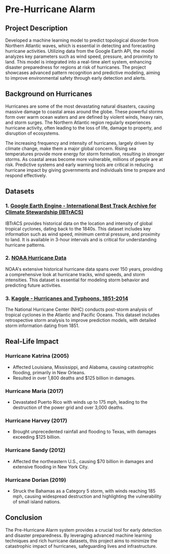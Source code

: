 # Pre-Hurricane Alarm

## Project Description
Developed a machine learning model to predict topological disorder from Northern Atlantic waves, which is essential in detecting and forecasting hurricane activities. Utilizing data from the Google Earth API, the model analyzes key parameters such as wind speed, pressure, and proximity to land. This model is integrated into a real-time alert system, enhancing disaster preparedness for regions at risk of hurricanes. The project showcases advanced pattern recognition and predictive modeling, aiming to improve environmental safety through early detection and alerts.

## Background on Hurricanes
Hurricanes are some of the most devastating natural disasters, causing massive damage to coastal areas around the globe. These powerful storms form over warm ocean waters and are defined by violent winds, heavy rain, and storm surges. The Northern Atlantic region regularly experiences hurricane activity, often leading to the loss of life, damage to property, and disruption of ecosystems.

The increasing frequency and intensity of hurricanes, largely driven by climate change, make them a major global concern. Rising sea temperatures provide more energy for storm formation, resulting in stronger storms. As coastal areas become more vulnerable, millions of people are at risk. Predictive systems and early warning tools are critical in reducing hurricane impact by giving governments and individuals time to prepare and respond effectively.

## Datasets

### 1. [Google Earth Engine - International Best Track Archive for Climate Stewardship (IBTrACS)](https://www.ncei.noaa.gov/products/international-best-track-archive)
IBTrACS provides historical data on the location and intensity of global tropical cyclones, dating back to the 1840s. This dataset includes key information such as wind speed, minimum central pressure, and proximity to land. It is available in 3-hour intervals and is critical for understanding hurricane patterns.

### 2. [NOAA Hurricane Data](https://coast.noaa.gov/hurricanes/)
NOAA's extensive historical hurricane data spans over 150 years, providing a comprehensive look at hurricane tracks, wind speeds, and storm intensities. This dataset is essential for modeling storm behavior and predicting future activities.

### 3. [Kaggle - Hurricanes and Typhoons, 1851-2014](https://www.kaggle.com/datasets/noaa/hurricanes-and-typhoons)
The National Hurricane Center (NHC) conducts post-storm analysis of tropical cyclones in the Atlantic and Pacific Oceans. This dataset includes retrospective storm analysis to improve prediction models, with detailed storm information dating from 1851.

## Real-Life Impact

### Hurricane Katrina (2005)
- Affected Louisiana, Mississippi, and Alabama, causing catastrophic flooding, primarily in New Orleans.
- Resulted in over 1,800 deaths and $125 billion in damages.
  
### Hurricane Maria (2017)
- Devastated Puerto Rico with winds up to 175 mph, leading to the destruction of the power grid and over 3,000 deaths.
  
### Hurricane Harvey (2017)
- Brought unprecedented rainfall and flooding to Texas, with damages exceeding $125 billion.

### Hurricane Sandy (2012)
- Affected the northeastern U.S., causing $70 billion in damages and extensive flooding in New York City.

### Hurricane Dorian (2019)
- Struck the Bahamas as a Category 5 storm, with winds reaching 185 mph, causing widespread destruction and highlighting the vulnerability of small island nations.

## Conclusion
The Pre-Hurricane Alarm system provides a crucial tool for early detection and disaster preparedness. By leveraging advanced machine learning techniques and rich hurricane datasets, this project aims to minimize the catastrophic impact of hurricanes, safeguarding lives and infrastructure.
